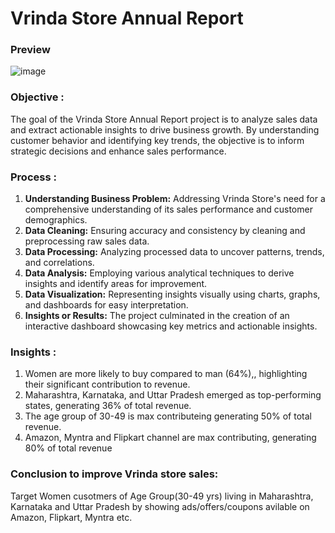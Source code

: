 # Vrinda Store Annual Report


### Preview

![image](https://github.com/Kritika605/Store_Annual_Report/assets/78584354/64bc8a3f-7af0-4fc7-bb08-b9527d520a63)


### Objective :
The goal of the Vrinda Store Annual Report project is to analyze sales data and extract actionable insights to drive business growth. By understanding customer behavior and identifying key trends, the objective is to inform strategic decisions and enhance sales performance.

### Process :
1. **Understanding Business Problem:** Addressing Vrinda Store's need for a comprehensive understanding of its sales performance and customer demographics.
2. **Data Cleaning:** Ensuring accuracy and consistency by cleaning and preprocessing raw sales data.
3. **Data Processing:** Analyzing processed data to uncover patterns, trends, and correlations.
4. **Data Analysis:** Employing various analytical techniques to derive insights and identify areas for improvement.
5. **Data Visualization:** Representing insights visually using charts, graphs, and dashboards for easy interpretation.
6. **Insights or Results:** The project culminated in the creation of an interactive dashboard showcasing key metrics and actionable insights.

### Insights :
1. Women are more likely to buy compared to man (64%),, highlighting their significant contribution to revenue.
2. Maharashtra, Karnataka, and Uttar Pradesh emerged as top-performing states, generating 36% of total revenue.
3. The age group of 30-49 is max contributeing generating 50% of total revenue.
4. Amazon, Myntra and Flipkart channel are max contributing, generating 80% of total revenue

### Conclusion to improve Vrinda store sales:
Target Women cusotmers of Age Group(30-49 yrs) living in Maharashtra, Karnataka and Uttar Pradesh by showing ads/offers/coupons avilable on Amazon, Flipkart, Myntra
etc.
